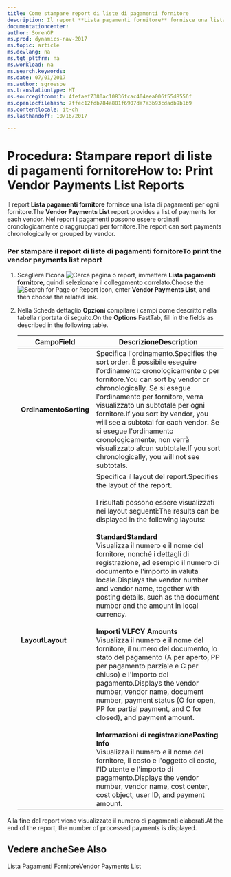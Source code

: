 ```yaml
---
title: Come stampare report di liste di pagamenti fornitore
description: Il report **Lista pagamenti fornitore** fornisce una lista di pagamenti per ogni fornitore. Nel report i pagamenti possono essere ordinati cronologicamente o raggruppati per fornitore.
documentationcenter: 
author: SorenGP
ms.prod: dynamics-nav-2017
ms.topic: article
ms.devlang: na
ms.tgt_pltfrm: na
ms.workload: na
ms.search.keywords: 
ms.date: 07/01/2017
ms.author: sgroespe
ms.translationtype: HT
ms.sourcegitcommit: 4fefaef7380ac10836fcac404eea006f55d8556f
ms.openlocfilehash: 7ffec12fdb784a881f6907da7a3b93cdadb9b1b9
ms.contentlocale: it-ch
ms.lasthandoff: 10/16/2017

---
```

# <a name="how-to-print-vendor-payments-list-reports"></a><span data-ttu-id="e4f01-104">Procedura: Stampare report di liste di pagamenti fornitore</span><span class="sxs-lookup"><span data-stu-id="e4f01-104">How to: Print Vendor Payments List Reports</span></span>
<span data-ttu-id="e4f01-105">Il report **Lista pagamenti fornitore** fornisce una lista di pagamenti per ogni fornitore.</span><span class="sxs-lookup"><span data-stu-id="e4f01-105">The **Vendor Payments List** report provides a list of payments for each vendor.</span></span> <span data-ttu-id="e4f01-106">Nel report i pagamenti possono essere ordinati cronologicamente o raggruppati per fornitore.</span><span class="sxs-lookup"><span data-stu-id="e4f01-106">The report can sort payments chronologically or grouped by vendor.</span></span>  
  
### <a name="to-print-the-vendor-payments-list-report"></a><span data-ttu-id="e4f01-107">Per stampare il report di liste di pagamenti fornitore</span><span class="sxs-lookup"><span data-stu-id="e4f01-107">To print the vendor payments list report</span></span>  
  
1.  <span data-ttu-id="e4f01-108">Scegliere l'icona ![Cerca pagina o report](media/ui-search/search_small.png "Cerca pagina o report"), immettere **Lista pagamenti fornitore**, quindi selezionare il collegamento correlato.</span><span class="sxs-lookup"><span data-stu-id="e4f01-108">Choose the ![Search for Page or Report](media/ui-search/search_small.png "Search for Page or Report icon") icon, enter **Vendor Payments List**, and then choose the related link.</span></span>  
  
2.  <span data-ttu-id="e4f01-109">Nella Scheda dettaglio **Opzioni** compilare i campi come descritto nella tabella riportata di seguito.</span><span class="sxs-lookup"><span data-stu-id="e4f01-109">On the **Options** FastTab, fill in the fields as described in the following table.</span></span>  
  
    |<span data-ttu-id="e4f01-110">Campo</span><span class="sxs-lookup"><span data-stu-id="e4f01-110">Field</span></span>|<span data-ttu-id="e4f01-111">Descrizione</span><span class="sxs-lookup"><span data-stu-id="e4f01-111">Description</span></span>|  
    |---------------------------------|---------------------------------------|  
    |<span data-ttu-id="e4f01-112">**Ordinamento**</span><span class="sxs-lookup"><span data-stu-id="e4f01-112">**Sorting**</span></span>|<span data-ttu-id="e4f01-113">Specifica l'ordinamento.</span><span class="sxs-lookup"><span data-stu-id="e4f01-113">Specifies the sort order.</span></span> <span data-ttu-id="e4f01-114">È possibile eseguire l'ordinamento cronologicamente o per fornitore.</span><span class="sxs-lookup"><span data-stu-id="e4f01-114">You can sort by vendor or chronologically.</span></span> <span data-ttu-id="e4f01-115">Se si esegue l'ordinamento per fornitore, verrà visualizzato un subtotale per ogni fornitore.</span><span class="sxs-lookup"><span data-stu-id="e4f01-115">If you sort by vendor, you will see a subtotal for each vendor.</span></span> <span data-ttu-id="e4f01-116">Se si esegue l'ordinamento cronologicamente, non verrà visualizzato alcun subtotale.</span><span class="sxs-lookup"><span data-stu-id="e4f01-116">If you sort chronologically, you will not see subtotals.</span></span>|  
    |<span data-ttu-id="e4f01-117">**Layout**</span><span class="sxs-lookup"><span data-stu-id="e4f01-117">**Layout**</span></span>|<span data-ttu-id="e4f01-118">Specifica il layout del report.</span><span class="sxs-lookup"><span data-stu-id="e4f01-118">Specifies the layout of the report.</span></span><br /><br /> <span data-ttu-id="e4f01-119">I risultati possono essere visualizzati nei layout seguenti:</span><span class="sxs-lookup"><span data-stu-id="e4f01-119">The results can be displayed in the following layouts:</span></span><br /><br /> <span data-ttu-id="e4f01-120">**Standard**</span><span class="sxs-lookup"><span data-stu-id="e4f01-120">**Standard**</span></span><br /> <span data-ttu-id="e4f01-121">Visualizza il numero e il nome del fornitore, nonché i dettagli di registrazione, ad esempio il numero di documento e l'importo in valuta locale.</span><span class="sxs-lookup"><span data-stu-id="e4f01-121">Displays the vendor number and vendor name, together with posting details, such as the document number and the amount in local currency.</span></span><br /><br /> <span data-ttu-id="e4f01-122">**Importi VL**</span><span class="sxs-lookup"><span data-stu-id="e4f01-122">**FCY Amounts**</span></span><br /> <span data-ttu-id="e4f01-123">Visualizza il numero e il nome del fornitore, il numero del documento, lo stato del pagamento (A per aperto, PP per pagamento parziale e C per chiuso) e l'importo del pagamento.</span><span class="sxs-lookup"><span data-stu-id="e4f01-123">Displays the vendor number, vendor name, document number, payment status (O for open, PP for partial payment, and C for closed), and payment amount.</span></span><br /><br /> <span data-ttu-id="e4f01-124">**Informazioni di registrazione**</span><span class="sxs-lookup"><span data-stu-id="e4f01-124">**Posting Info**</span></span><br /> <span data-ttu-id="e4f01-125">Visualizza il numero e il nome del fornitore, il costo e l'oggetto di costo, l'ID utente e l'importo di pagamento.</span><span class="sxs-lookup"><span data-stu-id="e4f01-125">Displays the vendor number, vendor name, cost center, cost object, user ID, and payment amount.</span></span>|  
  
 <span data-ttu-id="e4f01-126">Alla fine del report viene visualizzato il numero di pagamenti elaborati.</span><span class="sxs-lookup"><span data-stu-id="e4f01-126">At the end of the report, the number of processed payments is displayed.</span></span>  
  
## <a name="see-also"></a><span data-ttu-id="e4f01-127">Vedere anche</span><span class="sxs-lookup"><span data-stu-id="e4f01-127">See Also</span></span>  
 <span data-ttu-id="e4f01-128">Lista Pagamenti Fornitore</span><span class="sxs-lookup"><span data-stu-id="e4f01-128">Vendor Payments List</span></span>
